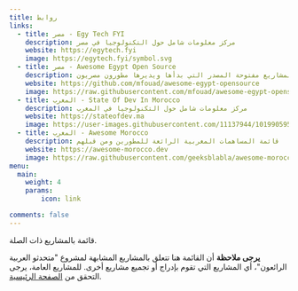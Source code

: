 ```yaml
---
title: روابط
links:
  - title: مصر - Egy Tech FYI
    description: مركز معلومات شامل حول التكنولوجيا في مصر
    website: https://egytech.fyi
    image: https://egytech.fyi/symbol.svg
  - title: مصر - Awesome Egypt Open Source
    description: قائمة مختارة لمشاريع مفتوحة المصدر التي بدأها ويديرها مطورون مصريون
    website: https://github.com/mfouad/awesome-egypt-opensource
    image: https://raw.githubusercontent.com/mfouad/awesome-egypt-opensource/master/awesome-egyptian-oss-logo.png
  - title: المغرب - State Of Dev In Morocco
    description: مركز معلومات شامل حول التكنولوجيا في المغرب
    website: https://stateofdev.ma
    image: https://user-images.githubusercontent.com/11137944/101990595-01f5f280-3ca8-11eb-8873-95a6234fb096.png
  - title: المغرب - Awesome Morocco
    description: قائمة المساهمات المغربية الرائعة للمطورين ومن قبلهم
    website: https://awesome-morocco.dev
    image: https://raw.githubusercontent.com/geeksblabla/awesome-morocco/master/logo.svg
menu:
  main:
    weight: 4
    params:
        icon: link

comments: false
---
```


قائمة بالمشاريع ذات الصلة.

**يرجى ملاحظة** أن القائمة هنا تتعلق بالمشاريع المشابهة لمشروع "متحدثو العربية الرائعون"، أي المشاريع التي تقوم بإدراج أو تجميع مشاريع أخرى. للمشاريع العامة، يرجى التحقق من [الصفحة الرئيسية](/).
